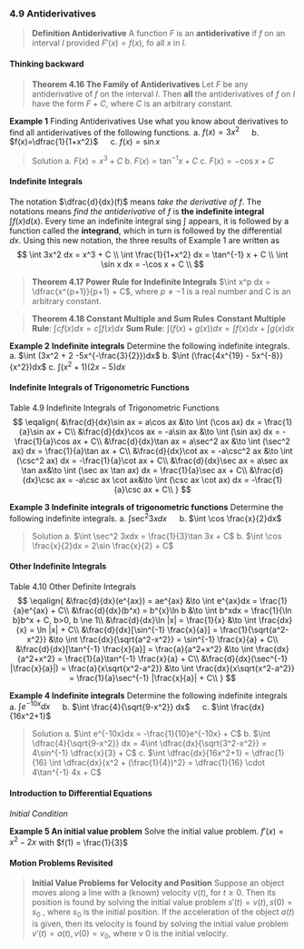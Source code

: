 ### 4.9 Antiderivatives

>**Definition Antiderivative**
A function $F$ is an **antiderivative** if $f$ on an interval $I$ provided $F'(x)=f(x)$, fo all $x$ in $I$.

#### Thinking backward

>**Theorem 4.16 The Family of Antiderivatives**
Let $F$ be any antiderivative of $f$ on the interval $I$. Then **all** the antiderivatives of $f$ on $I$ have the form $F + C$, where $C$ is an arbitrary constant.

**Example 1** Finding Antiderivatives Use what you know about derivatives to find all antiderivatives of the following functions.
a. $f(x)=3x^2$ &emsp; b. $f(x)=\dfrac{1}{1+x^2}$ &emsp; c. $f(x) = \sin x$
>Solution
a. $F(x) = x^3 + C$
b. $F(x) = \tan^{-1} x + C$
c. $F(x) = -\cos x + C$

#### Indefinite Integrals
The notation $\dfrac{d}{dx}(f)$ means *take the derivative of* $f$. The notations means *find the antiderivative* of $f$ is **the indefinite integral** $\int f(x)d(x)$. Every time an indefinite integral sing $\int$ appears, it is followed by a function called the **integrand**, which in turn is followed by the differential $dx$.
Using this new notation, the three results of Example 1 are written as
$$
\int 3x^2 dx = x^3 + C \\
\int \frac{1}{1+x^2} dx = \tan^{-1} x + C \\
\int \sin x dx = -\cos x + C \\
$$

>**Theorem 4.17 Power Rule for Indefinite Integrals**
$\int x^p dx = \dfrac{x^{p+1}}{p+1} + C$, where $p \ne -1$ is a real number and C is an arbitrary constant.

>**Theorem 4.18 Constant Multiple and Sum Rules**
**Constant Multiple Rule**: $\int cf(x)dx = c\int f(x)dx$
**Sum Rule**: $\int (f(x)+g(x))dx = \int f(x)dx + \int g(x)dx$

**Example 2** **Indefinite integrals** Determine the following indefinite integrals.
a. $\int (3x^2 + 2 -5x^{-\frac{3}{2}})dx$
b. $\int (\frac{4x^{19} - 5x^{-8}}{x^2})dx$
c. $\int (x^2+1)(2x-5)dx$

#### Indefinite Integrals of Trigonometric Functions

Table 4.9 Indefinite Integrals of Trigonometric Functions
$$
\eqalign{
&\frac{d}{dx}\sin ax = a\cos ax &\to \int (\cos ax) dx = \frac{1}{a}\sin ax + C\\
&\frac{d}{dx}\cos ax = -a\sin ax &\to \int (\sin ax) dx = -\frac{1}{a}\cos ax + C\\
&\frac{d}{dx}\tan ax = a\sec^2 ax &\to \int (\sec^2 ax) dx = \frac{1}{a}\tan ax + C\\
&\frac{d}{dx}\cot ax = -a\csc^2 ax &\to \int (\csc^2 ax) dx = -\frac{1}{a}\cot ax + C\\
&\frac{d}{dx}\sec ax = a\sec ax \tan ax&\to \int (\sec ax \tan ax) dx = \frac{1}{a}\sec ax + C\\
&\frac{d}{dx}\csc ax = -a\csc ax \cot ax&\to \int (\csc ax \cot ax) dx = -\frac{1}{a}\csc ax + C\\
}
$$

**Example 3 Indefinite integrals of trigonometric functions** Determine the following indefinite integrals.
a. $\int \sec^2 3xdx$ &emsp; b. $\int \cos \frac{x}{2}dx$
>Solution
a. $\int \sec^2 3xdx = \frac{1}{3}\tan 3x + C$
b. $\int \cos \frac{x}{2}dx = 2\sin \frac{x}{2} + C$


#### Other Indefinite Integrals

Table 4.10 Other Definite Integrals
$$
\eqalign{
&\frac{d}{dx}(e^{ax}) = ae^{ax} &\to \int e^{ax}dx = \frac{1}{a}e^{ax} + C\\
&\frac{d}{dx}(b^x) = b^{x}\ln b &\to \int b^xdx = \frac{1}{\ln b}b^x + C, b>0, b \ne 1\\
&\frac{d}{dx}\ln |x| = \frac{1}{x} &\to \int \frac{dx}{x} = \ln |x| + C\\
&\frac{d}{dx}[\sin^{-1} \frac{x}{a}] = \frac{1}{\sqrt{a^2-x^2}} &\to \int \frac{dx}{\sqrt{a^2-x^2}} = \sin^{-1} \frac{x}{a} + C\\
&\frac{d}{dx}[\tan^{-1} \frac{x}{a}] = \frac{a}{a^2+x^2} &\to \int \frac{dx}{a^2+x^2} = \frac{1}{a}\tan^{-1} \frac{x}{a} + C\\
&\frac{d}{dx}(\sec^{-1}  |\frac{x}{a}|) = \frac{a}{x\sqrt{x^2-a^2}} &\to \int \frac{dx}{x\sqrt{x^2-a^2}} = \frac{1}{a}\sec^{-1} |\frac{x}{a}| + C\\
}
$$

**Example 4 Indefinite integrals** Determine the following indefinite integrals
a. $\int e^{-10x}dx$ &emsp; b. $\int \frac{4}{\sqrt{9-x^2}} dx$ &emsp; c. $\int \frac{dx}{16x^2+1}$
>Solution
a. $\int e^{-10x}dx = -\frac{1}{10}e^{-10x} + C$
b. $\int \dfrac{4}{\sqrt{9-x^2}} dx = 4\int \dfrac{dx}{\sqrt{3^2-x^2}} = 4\sin^{-1} \dfrac{x}{3} + C$
c. $\int \dfrac{dx}{16x^2+1} = \dfrac{1}{16} \int \dfrac{dx}{x^2 + (\frac{1}{4})^2} = \dfrac{1}{16} \cdot 4\tan^{-1} 4x + C$

#### Introduction to Differential Equations
*Initial Condition*

**Example 5 An initial value problem** Solve the initial value problem. $f'(x) = x^2-2x$ with $f(1) = \frac{1}{3}$

#### Motion Problems Revisited
>**Initial Value Problems for Velocity and Position**
Suppose an object moves along a line with a (known) velocity $v(t)$, for $t \ge 0$. Then its position is found by solving the initial value problem
$s'(t) = v(t), s(0) = s_0$ , where $s_0$ is the initial position.
If the acceleration of the object $a(t)$ is given, then its velocity is found by solving the initial value problem
$v'(t) = a(t), v(0) = v_0$,  where v 0 is the initial velocity.
